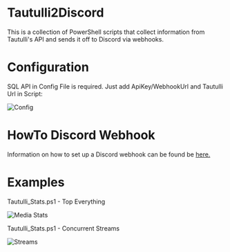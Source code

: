 # Tautulli2Discord
This is a collection of PowerShell scripts that collect information from Tautulli's API and sends it off to Discord via webhooks.

# Configuration
SQL API in Config File is required.
Just add ApiKey/WebhookUrl and Tautulli Url in Script:

![Config](https://i.imgur.com/HYkyJHs.png)

# HowTo Discord Webhook 
Information on how to set up a Discord webhook can be found be [here.](https://support.discord.com/hc/en-us/articles/228383668-Intro-to-Webhooks)

# Examples
Tautulli_Stats.ps1 - Top Everything

![Media Stats](https://i.imgur.com/bWzEEUJ.png)


Tautulli_Stats.ps1 - Concurrent Streams

![Streams](https://i.imgur.com/IKQxQwo.png)

